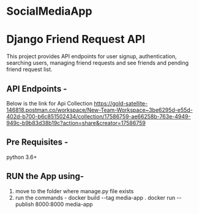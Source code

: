 # SocialMediaApp

# Django Friend Request API

This project provides API endpoints for user signup, authentication, searching users, managing friend requests and see friends and pending friend request list.

## API Endpoints -
Below is the link for Api Collection 
https://gold-satellite-146818.postman.co/workspace/New-Team-Workspace~3be6295d-e55d-402d-b700-b6c851502434/collection/17586759-ae66258b-763e-4949-949c-b9b83d38b19c?action=share&creator=17586759

## Pre Requisites -
python 3.6+

## RUN the App using-
1. move to the folder where manage.py file exists
2. run the commands -
    docker build --tag media-app .
    docker run --publish 8000:8000 media-app
